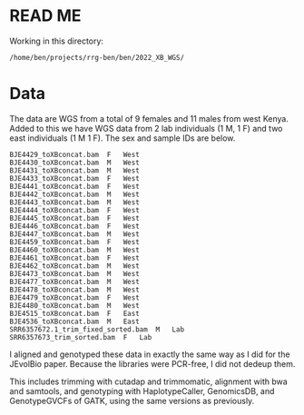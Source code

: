 # READ ME
Working in this directory:
```
/home/ben/projects/rrg-ben/ben/2022_XB_WGS/
```

# Data
The data are WGS from a total of 9 females and 11 males from west Kenya.  Added to this we have WGS data from 2 lab individuals (1 M, 1 F) and two east individuals (1 M 1 F).  The sex and sample IDs are below.
```
BJE4429_toXBconcat.bam	F	West
BJE4430_toXBconcat.bam	M	West
BJE4431_toXBconcat.bam	M	West
BJE4433_toXBconcat.bam	F	West
BJE4441_toXBconcat.bam	F	West
BJE4442_toXBconcat.bam	M	West
BJE4443_toXBconcat.bam	M	West
BJE4444_toXBconcat.bam	F	West
BJE4445_toXBconcat.bam	F	West
BJE4446_toXBconcat.bam	F	West
BJE4447_toXBconcat.bam	M	West
BJE4459_toXBconcat.bam	F	West
BJE4460_toXBconcat.bam	M	West
BJE4461_toXBconcat.bam	F	West
BJE4462_toXBconcat.bam	M	West
BJE4473_toXBconcat.bam	M	West
BJE4477_toXBconcat.bam	M	West
BJE4478_toXBconcat.bam	M	West
BJE4479_toXBconcat.bam	F	West
BJE4480_toXBconcat.bam	M	West
BJE4515_toXBconcat.bam	F	East
BJE4536_toXBconcat.bam	M	East
SRR6357672.1_trim_fixed_sorted.bam	M	Lab
SRR6357673_trim_sorted.bam	F	Lab
```

I aligned and genotyped these data in exactly the same way as I did for the JEvolBio paper. Because the libraries were PCR-free, I did not dedeup them.

This includes trimming with cutadap and trimmomatic, alignment with bwa and samtools, and genotyping with HaplotypeCaller, GenomicsDB, and GenotypeGVCFs of GATK, using the same versions as previously.

